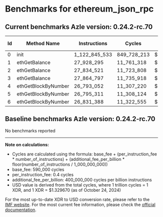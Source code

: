 # Benchmarks for ethereum_json_rpc

## Current benchmarks Azle version: 0.24.2-rc.70

| Id  | Method Name         | Instructions  | Cycles      | USD           | USD/Million Calls |
| --- | ------------------- | ------------- | ----------- | ------------- | ----------------- |
| 0   | init                | 1_122_845_533 | 849_728_213 | $0.0011298581 | $1_129.85         |
| 1   | ethGetBalance       | 27_928_295    | 11_761_318  | $0.0000156387 | $15.63            |
| 2   | ethGetBalance       | 27_834_521    | 11_723_808  | $0.0000155888 | $15.58            |
| 3   | ethGetBalance       | 27_864_797    | 11_735_918  | $0.0000156049 | $15.60            |
| 4   | ethGetBlockByNumber | 26_793_052    | 11_307_220  | $0.0000150349 | $15.03            |
| 5   | ethGetBlockByNumber | 26_795_311    | 11_308_124  | $0.0000150361 | $15.03            |
| 6   | ethGetBlockByNumber | 26_831_388    | 11_322_555  | $0.0000150553 | $15.05            |

## Baseline benchmarks Azle version: 0.24.2-rc.70

No benchmarks reported

---

**Note on calculations:**

-   Cycles are calculated using the formula: base_fee + (per_instruction_fee \* number_of_instructions) + (additional_fee_per_billion \* floor(number_of_instructions / 1_000_000_000))
-   base_fee: 590_000 cycles
-   per_instruction_fee: 0.4 cycles
-   additional_fee_per_billion: 400_000_000 cycles per billion instructions
-   USD value is derived from the total cycles, where 1 trillion cycles = 1 XDR, and 1 XDR = $1.329670 (as of October 24, 2024)

For the most up-to-date XDR to USD conversion rate, please refer to the [IMF website](https://www.imf.org/external/np/fin/data/rms_sdrv.aspx).
For the most current fee information, please check the [official documentation](https://internetcomputer.org/docs/current/developer-docs/gas-cost#execution).
